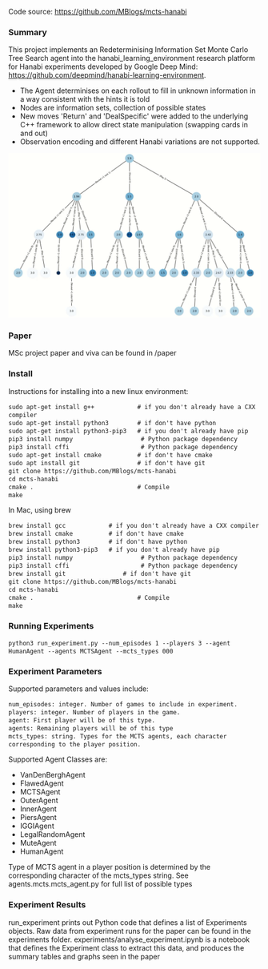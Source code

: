 Code source: https://github.com/MBlogs/mcts-hanabi

### Summary
This project implements an Redeterminising Information Set Monte Carlo Tree Search agent into the hanabi\_learning\_environment research platform for Hanabi experiments developed by Google Deep Mind: https://github.com/deepmind/hanabi-learning-environment.

- The Agent determinises on each rollout to fill in unknown information in a way consistent with the hints it is told
- Nodes are information sets, collection of possible states
- New moves 'Return' and 'DealSpecific' were added to the underlying C++ framework to allow direct state manipulation (swapping cards in and out)
- Observation encoding and different Hanabi variations are not supported.

![](mcts.gif)

### Paper
MSc project paper and viva can be found in /paper

### Install
Instructions for installing into a new linux environment:
```
sudo apt-get install g++            # if you don't already have a CXX compiler
sudo apt-get install python3        # if don't have python
sudo apt-get install python3-pip3   # if you don't already have pip
pip3 install numpy                   # Python package dependency
pip3 install cffi                    # Python package dependency
sudo apt-get install cmake          # if don't have cmake
sudo apt install git                # if don't have git
git clone https://github.com/MBlogs/mcts-hanabi
cd mcts-hanabi
cmake .                             # Compile
make                       
```

In Mac, using brew
```
brew install gcc            # if you don't already have a CXX compiler
brew install cmake          # if don't have cmake
brew install python3        # if don't have python
brew install python3-pip3   # if you don't already have pip
pip3 install numpy                   # Python package dependency
pip3 install cffi                    # Python package dependency
brew install git                # if don't have git
git clone https://github.com/MBlogs/mcts-hanabi
cd mcts-hanabi
cmake .                             # Compile
make                       
```
### Running Experiments
```
python3 run_experiment.py --num_episodes 1 --players 3 --agent HumanAgent --agents MCTSAgent --mcts_types 000
```
### Experiment Parameters
Supported parameters and values include:
```
num_episodes: integer. Number of games to include in experiment.
players: integer. Number of players in the game.
agent: First player will be of this type.
agents: Remaining players will be of this type
mcts_types: string. Types for the MCTS agents, each character corresponding to the player position.
```
Supported Agent Classes are:
- VanDenBerghAgent
- FlawedAgent
- MCTSAgent
- OuterAgent
- InnerAgent
- PiersAgent
- IGGIAgent
- LegalRandomAgent
- MuteAgent
- HumanAgent

Type of MCTS agent in a player position is determined by the corresponding character of the mcts_types string. See agents.mcts.mcts_agent.py for full list of possible types

### Experiment Results
run_experiment prints out Python code that defines a list of Experiments objects.
Raw data from experiment runs for the paper can be found in the experiments folder.
experiments/analyse_experiment.ipynb is a notebook that defines the Experiment class to extract this data, and produces the summary tables and graphs seen in the paper